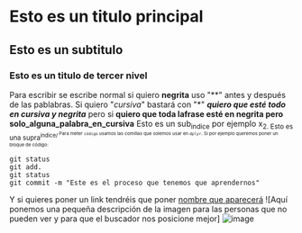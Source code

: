 # Esto es un titulo principal
## Esto es un subtitulo
### Esto es un titulo de tercer nivel

Para escribir se escribe normal si quiero **negrita** uso "**" antes y después de las pablabras. Si quiero "*cursiva*" bastará con "*"
***quiero que esté todo en cursiva y negrita*** pero si **quiero que toda lafrase esté en negrita pero solo_alguna_palabra_en_cursiva**
Esto es un sub<sub>indice</sub> por ejemplo x<sub>2</sup>.
Esto es una supra<sup>indice/<sup>
Para meter `código` usamos las comillas que solemos  usar en `dplyr`. Si por ejemplo queremos poner un bloque de código:
```
git status
git add.
git status
git commit -m "Este es el proceso que tenemos que aprendernos"
```
Y si quieres poner un link tendréis que poner [nombre que aparecerá](hhttps://leonardo.ai/fac/)
![Aquí ponemos una pequeña descripción de la imagen para las personas que no pueden ver y para que el buscador nos posicione mejor]
![image](https://github.com/erikme05/EjemploR/assets/167762795/e5d2e953-00cd-4b57-92f6-d4d3e5af0326)
